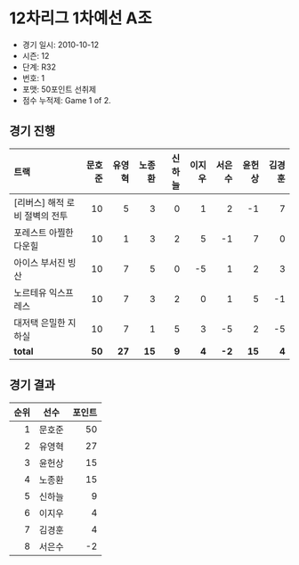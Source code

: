 # 12차리그 1차예선 A조

- 경기 일시: 2010-10-12
- 시즌: 12
- 단계: R32
- 번호: 1
- 포맷: 50포인트 선취제
- 점수 누적제: Game 1 of 2.





## 경기 진행

| 트랙 | 문호준 | 유영혁 | 노종환 | 신하늘 | 이지우 | 서은수 | 윤헌상 | 김경훈 |
|:---|---:|---:|---:|---:|---:|---:|---:|---:|
| [리버스] 해적 로비 절벽의 전투 | 10 | 5 | 3 | 0 | 1 | 2 | -1 | 7 |
| 포레스트 아찔한 다운힐 | 10 | 1 | 3 | 2 | 5 | -1 | 7 | 0 |
| 아이스 부서진 빙산 | 10 | 7 | 5 | 0 | -5 | 1 | 2 | 3 |
| 노르테유 익스프레스 | 10 | 7 | 3 | 2 | 0 | 1 | 5 | -1 |
| 대저택 은밀한 지하실 | 10 | 7 | 1 | 5 | 3 | -5 | 2 | -5 |
| __total__ | __50__ | __27__ | __15__ | __9__ | __4__ | __-2__ | __15__ | __4__ |




## 경기 결과

| 순위 | 선수 | 포인트 |
|---:|:---:|---:|
| 1 | 문호준 | 50 |
| 2 | 유영혁 | 27 |
| 3 | 윤헌상 | 15 |
| 4 | 노종환 | 15 |
| 5 | 신하늘 | 9 |
| 6 | 이지우 | 4 |
| 7 | 김경훈 | 4 |
| 8 | 서은수 | -2 |

